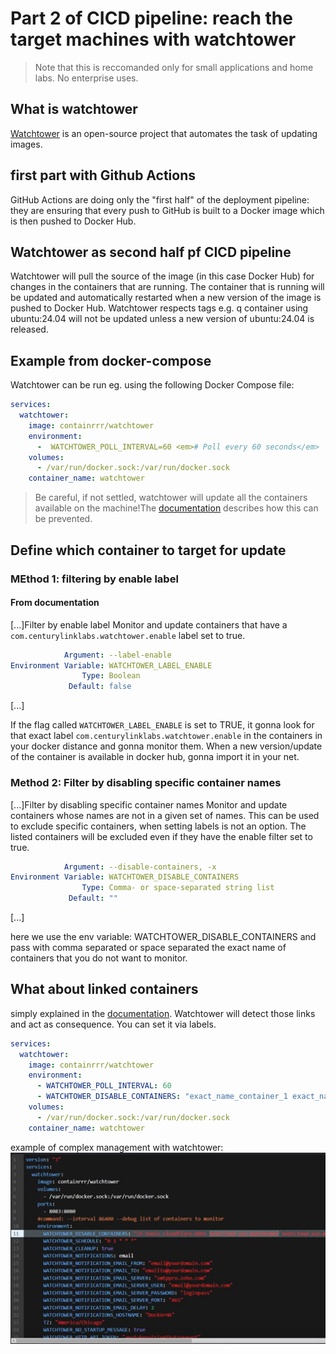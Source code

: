 # Part 2 of CICD pipeline: reach the target machines with watchtower

> Note that this is reccomanded only for small applications and home labs. No enterprise uses.

## What is watchtower

[Watchtower](https://github.com/containrrr/watchtower) is an open-source project that automates the task of updating images. 

## first part with Github Actions
GitHub Actions are doing only the "first half" of the deployment pipeline: they are ensuring that every push to GitHub is built to a Docker image which is then pushed to Docker Hub.

## Watchtower as second half pf CICD pipeline
Watchtower will pull the source of the image (in this case Docker Hub) for changes in the containers that are running. The container that is running will be updated and automatically restarted when a new version of the image is pushed to Docker Hub. Watchtower respects tags e.g. q container using ubuntu:24.04 will not be updated unless a new version of ubuntu:24.04 is released.

## Example from docker-compose
Watchtower can be run eg. using the following Docker Compose file:
```yml
services:
  watchtower:
    image: containrrr/watchtower
    environment:
      -  WATCHTOWER_POLL_INTERVAL=60 <em># Poll every 60 seconds</em>
    volumes:
      - /var/run/docker.sock:/var/run/docker.sock
    container_name: watchtower
```

> Be careful, if not settled, watchtower will update all the containers available on the machine!The [documentation](https://containrrr.github.io/watchtower/) describes how this can be prevented.

## Define which container to target for update
### MEthod 1: filtering by enable label
#### From documentation
[...]Filter by enable label
Monitor and update containers that have a ```com.centurylinklabs.watchtower.enable``` label set to true.
```yml
            Argument: --label-enable
Environment Variable: WATCHTOWER_LABEL_ENABLE
                Type: Boolean
             Default: false
```
[...]

If the flag called ```WATCHTOWER_LABEL_ENABLE``` is set to TRUE, it gonna look for that exact label ```com.centurylinklabs.watchtower.enable``` in the containers in your docker distance and gonna monitor them. When a new version/update of the container is available in docker hub, gonna import it in your net.

### Method 2: Filter by disabling specific container names
[...]Filter by disabling specific container names
Monitor and update containers whose names are not in a given set of names.
This can be used to exclude specific containers, when setting labels is not an option. The listed containers will be excluded even if they have the enable filter set to true.
```yml
            Argument: --disable-containers, -x
Environment Variable: WATCHTOWER_DISABLE_CONTAINERS
                Type: Comma- or space-separated string list
             Default: ""
```
[...]

here we use the env variable: WATCHTOWER_DISABLE_CONTAINERS and pass with comma separated or space separated the exact name of containers that you do not want to monitor.

## What about linked containers
simply explained in the [documentation](https://containrrr.dev/watchtower/linked-containers/).
Watchtower will detect those links and act as consequence. You can set it via labels.


```yml
services:
  watchtower:
    image: containrrr/watchtower
    environment:
      - WATCHTOWER_POLL_INTERVAL: 60
      - WATCHTOWER_DISABLE_CONTAINERS: "exact_name_container_1 exact_name_container_2" 
    volumes:
      - /var/run/docker.sock:/var/run/docker.sock
    container_name: watchtower
```

example of complex management with watchtower:
![example](image.png)